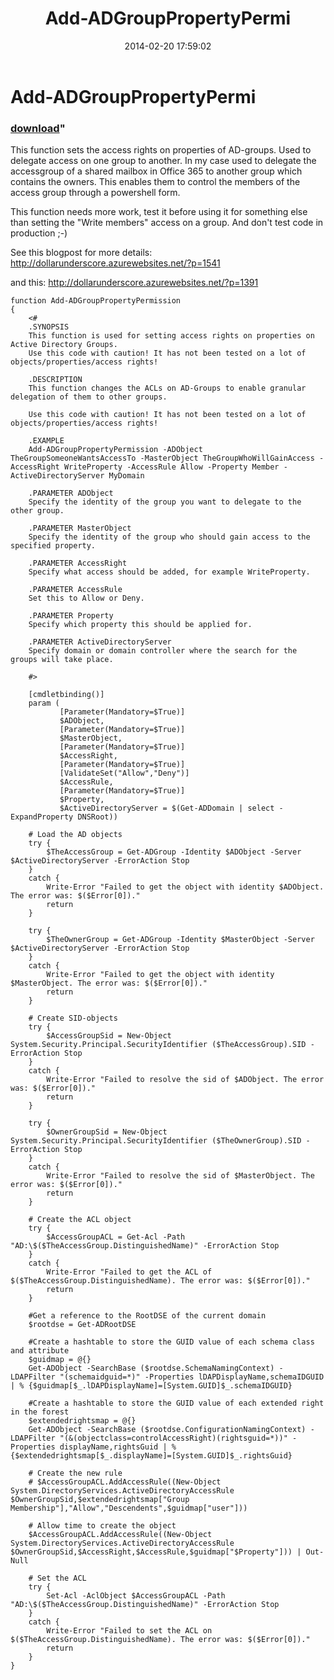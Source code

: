 ﻿---
pid:            4917
parent:         0
children:       
poster:         DollarUnderscore
title:          Add-ADGroupPropertyPermi
date:           2014-02-20 17:59:02
format:         posh
---

# Add-ADGroupPropertyPermi

### [download](4917.ps1)"

This function sets the access rights on properties of AD-groups. Used to delegate access on one group to another. In my case used to delegate the accessgroup of a shared mailbox in Office 365 to another group which contains the owners. This enables them to control the members of the access group through a powershell form.

This function needs more work, test it before using it for something else than setting the "Write members" access on a group. And don't test code in production ;-)

See this blogpost for more details:
http://dollarunderscore.azurewebsites.net/?p=1541

and this:
http://dollarunderscore.azurewebsites.net/?p=1391

```posh
function Add-ADGroupPropertyPermission
{
    <#
    .SYNOPSIS
    This function is used for setting access rights on properties on Active Directory Groups.
    Use this code with caution! It has not been tested on a lot of objects/properties/access rights!

    .DESCRIPTION
    This function changes the ACLs on AD-Groups to enable granular delegation of them to other groups.

    Use this code with caution! It has not been tested on a lot of objects/properties/access rights!

    .EXAMPLE
    Add-ADGroupPropertyPermission -ADObject TheGroupSomeoneWantsAccessTo -MasterObject TheGroupWhoWillGainAccess -AccessRight WriteProperty -AccessRule Allow -Property Member -ActiveDirectoryServer MyDomain

    .PARAMETER ADObject
    Specify the identity of the group you want to delegate to the other group.

    .PARAMETER MasterObject
    Specify the identity of the group who should gain access to the specified property.

    .PARAMETER AccessRight
    Specify what access should be added, for example WriteProperty.

    .PARAMETER AccessRule
    Set this to Allow or Deny.

    .PARAMETER Property
    Specify which property this should be applied for.

    .PARAMETER ActiveDirectoryServer
    Specify domain or domain controller where the search for the groups will take place.

    #>

    [cmdletbinding()]
    param (
           [Parameter(Mandatory=$True)]
           $ADObject,
           [Parameter(Mandatory=$True)]
           $MasterObject,
           [Parameter(Mandatory=$True)]
           $AccessRight,
           [Parameter(Mandatory=$True)]
           [ValidateSet("Allow","Deny")]
           $AccessRule,
           [Parameter(Mandatory=$True)]
           $Property,
           $ActiveDirectoryServer = $(Get-ADDomain | select -ExpandProperty DNSRoot))

    # Load the AD objects
    try {
        $TheAccessGroup = Get-ADGroup -Identity $ADObject -Server $ActiveDirectoryServer -ErrorAction Stop
    }
    catch {
        Write-Error "Failed to get the object with identity $ADObject. The error was: $($Error[0])."
        return
    }

    try {
        $TheOwnerGroup = Get-ADGroup -Identity $MasterObject -Server $ActiveDirectoryServer -ErrorAction Stop
    }
    catch {
        Write-Error "Failed to get the object with identity $MasterObject. The error was: $($Error[0])."
        return
    }

    # Create SID-objects
    try {
        $AccessGroupSid = New-Object System.Security.Principal.SecurityIdentifier ($TheAccessGroup).SID -ErrorAction Stop
    }
    catch {
        Write-Error "Failed to resolve the sid of $ADObject. The error was: $($Error[0])."
        return
    }

    try {
        $OwnerGroupSid = New-Object System.Security.Principal.SecurityIdentifier ($TheOwnerGroup).SID -ErrorAction Stop
    }
    catch {
        Write-Error "Failed to resolve the sid of $MasterObject. The error was: $($Error[0])."
        return
    }

    # Create the ACL object
    try {
        $AccessGroupACL = Get-Acl -Path "AD:\$($TheAccessGroup.DistinguishedName)" -ErrorAction Stop
    }
    catch {
        Write-Error "Failed to get the ACL of $($TheAccessGroup.DistinguishedName). The error was: $($Error[0])."
        return
    }

    #Get a reference to the RootDSE of the current domain
    $rootdse = Get-ADRootDSE

    #Create a hashtable to store the GUID value of each schema class and attribute
    $guidmap = @{}
    Get-ADObject -SearchBase ($rootdse.SchemaNamingContext) -LDAPFilter "(schemaidguid=*)" -Properties lDAPDisplayName,schemaIDGUID | % {$guidmap[$_.lDAPDisplayName]=[System.GUID]$_.schemaIDGUID}

    #Create a hashtable to store the GUID value of each extended right in the forest
    $extendedrightsmap = @{}
    Get-ADObject -SearchBase ($rootdse.ConfigurationNamingContext) -LDAPFilter "(&(objectclass=controlAccessRight)(rightsguid=*))" -Properties displayName,rightsGuid | % {$extendedrightsmap[$_.displayName]=[System.GUID]$_.rightsGuid}

    # Create the new rule
    # $AccessGroupACL.AddAccessRule((New-Object System.DirectoryServices.ActiveDirectoryAccessRule $OwnerGroupSid,$extendedrightsmap["Group Membership"],"Allow","Descendents",$guidmap["user"]))
    
    # Allow time to create the object
    $AccessGroupACL.AddAccessRule((New-Object System.DirectoryServices.ActiveDirectoryAccessRule $OwnerGroupSid,$AccessRight,$AccessRule,$guidmap["$Property"])) | Out-Null

    # Set the ACL
    try {
        Set-Acl -AclObject $AccessGroupACL -Path "AD:\$($TheAccessGroup.DistinguishedName)" -ErrorAction Stop
    }
    catch {
        Write-Error "Failed to set the ACL on $($TheAccessGroup.DistinguishedName). The error was: $($Error[0])."
        return
    }
}
```
